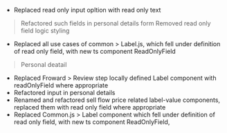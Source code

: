 - Replaced read only input opltion with read only text
> Refactored such fields in personal details form
> Removed read only field logic styling
- Replaced all use cases of common > Label.js, which fell under definition of read only field, with new ts component ReadOnlyField
> Personal deatail
- Replaced Froward > Review step locally defined Label component with readOnlyField where appropriate
- Refactored input in personal details
- Renamed and refactored sell flow price related label-value components, replaced them with read only field where appropriate
- Replaced Common.js > Label component which fell under definition of read only field, with new ts component ReadOnlyField,
